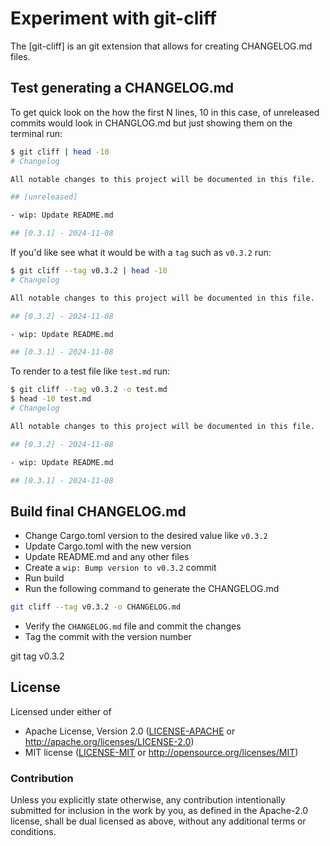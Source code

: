 # Experiment with git-cliff

The [git-cliff] is an git extension that allows for creating
CHANGELOG.md files.

## Test generating a CHANGELOG.md

To get quick look on the how the first N lines, 10 in this case,
of unreleased commits would look in CHANGLOG.md but just showing
them on the terminal run:

```bash
$ git cliff | head -10
# Changelog

All notable changes to this project will be documented in this file.

## [unreleased]

- wip: Update README.md

## [0.3.1] - 2024-11-08

```

If you'd like see what it would be with a `tag` such as `v0.3.2` run:

```bash
$ git cliff --tag v0.3.2 | head -10
# Changelog

All notable changes to this project will be documented in this file.

## [0.3.2] - 2024-11-08

- wip: Update README.md

## [0.3.1] - 2024-11-08

```

To render to a test file like `test.md` run:

```bash
$ git cliff --tag v0.3.2 -o test.md
$ head -10 test.md
# Changelog

All notable changes to this project will be documented in this file.

## [0.3.2] - 2024-11-08

- wip: Update README.md

## [0.3.1] - 2024-11-08

```

## Build final CHANGELOG.md

- Change Cargo.toml version to the desired value like `v0.3.2`
- Update Cargo.toml with the new version
- Update README.md and any other files
- Create a `wip: Bump version to v0.3.2` commit
- Run build
- Run the following command to generate the CHANGELOG.md

```bash
git cliff --tag v0.3.2 -o CHANGELOG.md
```

- Verify the `CHANGELOG.md` file and commit the changes
- Tag the commit with the version number

git tag v0.3.2


## License

Licensed under either of

- Apache License, Version 2.0 ([LICENSE-APACHE](LICENSE-APACHE) or http://apache.org/licenses/LICENSE-2.0)
- MIT license ([LICENSE-MIT](LICENSE-MIT) or http://opensource.org/licenses/MIT)

### Contribution

Unless you explicitly state otherwise, any contribution intentionally submitted
for inclusion in the work by you, as defined in the Apache-2.0 license, shall
be dual licensed as above, without any additional terms or conditions.
